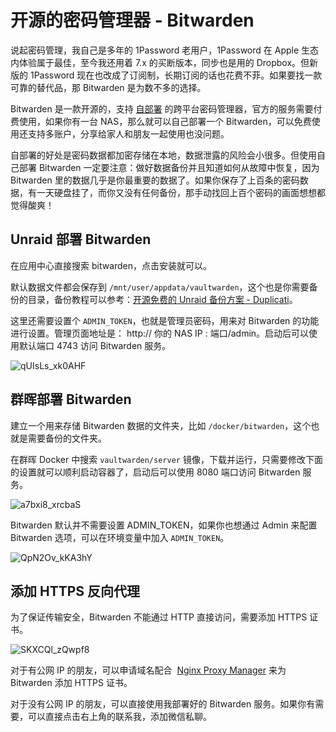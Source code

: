 # 开源的密码管理器 - Bitwarden

说起密码管理，我自己是多年的 1Password 老用户，1Password 在 Apple 生态内体验属于最佳，至今我还用着 7.x 的买断版本，同步也是用的 Dropbox。但新版的 1Password 现在也改成了订阅制，长期订阅的话也花费不菲。如果要找一款可靠的替代品，那 Bitwarden 是为数不多的选择。

Bitwarden 是一款开源的，支持 [自部署](https://github.com/dani-garcia/vaultwarden) 的跨平台密码管理器，官方的服务需要付费使用，如果你有一台 NAS，那么就可以自己部署一个 Bitwarden，可以免费使用还支持多账户，分享给家人和朋友一起使用也没问题。

自部署的好处是密码数据都加密存储在本地，数据泄露的风险会小很多。但使用自己部署 Bitwarden 一定要注意：做好数据备份并且知道如何从故障中恢复，因为 Bitwarden 里的数据几乎是你最重要的数据了。如果你保存了上百条的密码数据，有一天硬盘挂了，而你又没有任何备份，那手动找回上百个密码的画面想想都觉得酸爽！

## Unraid 部署 Bitwarden

在应用中心直接搜索 bitwarden，点击安装就可以。

默认数据文件都会保存到 `/mnt/user/appdata/vaultwarden`，这个也是你需要备份的目录，备份教程可以参考：[开源免费的 Unraid 备份方案 - Duplicati](https://slarker.me/unraid-backup-duplicati/)。

这里还需要设置个 `ADMIN_TOKEN`，也就是管理员密码，用来对 Bitwarden 的功能进行设置。管理页面地址是： http:// 你的 NAS IP : 端口/admin。启动后可以使用默认端口 4743 访问 Bitwarden 服务。

![qUIsLs_xk0AHF](https://img.slarker.me/blog/qUIsLs_xk0AHF.png)

## 群晖部署 Bitwarden

建立一个用来存储 Bitwarden 数据的文件夹，比如 `/docker/bitwarden`，这个也就是需要备份的文件夹。

在群晖 Docker 中搜索 `vaultwarden/server` 镜像，下载并运行，只需要修改下面的设置就可以顺利启动容器了，启动后可以使用 8080 端口访问 Bitwarden 服务。

![a7bxi8_xrcbaS](https://img.slarker.me/blog/a7bxi8_xrcbaS.png)

Bitwarden 默认并不需要设置 ADMIN_TOKEN，如果你也想通过 Admin 来配置 Bitwarden 选项，可以在环境变量中加入 `ADMIN_TOKEN`。

![QpN2Ov_kKA3hY](https://img.slarker.me/blog/QpN2Ov_kKA3hY.png)

## 添加 HTTPS 反向代理

为了保证传输安全，Bitwarden 不能通过 HTTP 直接访问，需要添加 HTTPS 证书。

![SKXCQl_zQwpf8](https://img.slarker.me/blog/SKXCQl_zQwpf8.png)

对于有公网 IP 的朋友，可以申请域名配合  [Nginx Proxy Manager](https://nginxproxymanager.com/) 来为 Bitwarden 添加 HTTPS 证书。

对于没有公网 IP 的朋友，可以直接使用我部署好的 Bitwarden 服务。如果你有需要，可以直接点击右上角的联系我，添加微信私聊。